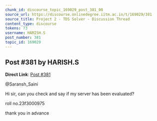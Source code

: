 ```yaml
---
chunk_id: discourse_topic_169029_post_381_00
source_url: https://discourse.onlinedegree.iitm.ac.in/t/169029/381
source_title: Project 2 - TDS Solver - Discussion Thread
content_type: discourse
tokens: 73
username: HARISH.S
post_number: 381
topic_id: 169029
---
```


## Post #381 by HARISH.S

**Direct Link**: [Post #381](https://discourse.onlinedegree.iitm.ac.in/t/169029/381)

@Saransh_Saini

Hi sir, can you check and say if my server has been evaluated?

roll no.23f3000975

thank you in advance
